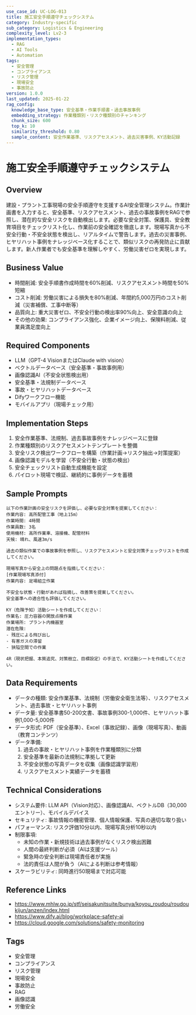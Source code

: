 ```yaml
---
use_case_id: UC-LOG-013
title: 施工安全手順遵守チェックシステム
category: Industry-specific
sub_category: Logistics & Engineering
complexity_level: Lv2-3
implementation_types:
  - RAG
  - AI Tools
  - Automation
tags:
  - 安全管理
  - コンプライアンス
  - リスク管理
  - 現場安全
  - 事故防止
version: 1.0.0
last_updated: 2025-01-22
rag_config:
  knowledge_base_type: 安全基準・作業手順書・過去事故事例
  embedding_strategy: 作業種類別・リスク種類別のチャンキング
  chunk_size: 600
  top_k: 10
  similarity_threshold: 0.80
  sample_content: 安全作業基準、リスクアセスメント、過去災害事例、KY活動記録
---
```


# 施工安全手順遵守チェックシステム

## Overview

建設・プラント工事現場の安全手順遵守を支援するAI安全管理システム。作業計画書を入力すると、安全基準、リスクアセスメント、過去の事故事例をRAGで参照し、潜在的な安全リスクを自動検出します。必要な安全対策、保護具、安全教育項目をチェックリスト化し、作業前の安全確認を徹底します。現場写真から不安全行動・不安全状態を検出し、リアルタイムで警告します。過去の災害事例、ヒヤリハット事例をナレッジベース化することで、類似リスクの再発防止に貢献します。新人作業者でも安全基準を理解しやすく、労働災害ゼロを実現します。

## Business Value

- 時間削減: 安全手順書作成時間を60%削減、リスクアセスメント時間を50%短縮
- コスト削減: 労働災害による損失を80%削減、年間約5,000万円のコスト削減（災害補償、工事中断等）
- 品質向上: 重大災害ゼロ、不安全行動の検出率90%向上、安全意識の向上
- その他の効果: コンプライアンス強化、企業イメージ向上、保険料削減、従業員満足度向上

## Required Components

- LLM（GPT-4 VisionまたはClaude with vision）
- ベクトルデータベース（安全基準・事故事例用）
- 画像認識AI（不安全状態検出用）
- 安全基準・法規制データベース
- 事故・ヒヤリハットデータベース
- Difyワークフロー機能
- モバイルアプリ（現場チェック用）

## Implementation Steps

1. 安全作業基準、法規制、過去事故事例をナレッジベースに登録
2. 作業種類別のリスクアセスメントテンプレートを整備
3. 安全リスク検出ワークフローを構築（作業計画→リスク抽出→対策提案）
4. 画像認識モデルを学習（不安全行動・状態の検出）
5. 安全チェックリスト自動生成機能を設定
6. パイロット現場で検証、継続的に事例データを蓄積

## Sample Prompts

```
以下の作業計画の安全リスクを評価し、必要な安全対策を提案してください：
作業内容: 高所配管工事（地上15m）
作業時間: 4時間
作業員数: 3名
使用機材: 高所作業車、溶接機、配管材料
天候: 晴れ、風速3m/s

過去の類似作業での事故事例を参照し、リスクアセスメントと安全対策チェックリストを作成してください。
```

```
現場写真から安全上の問題点を指摘してください：
[作業現場写真添付]
作業内容: 足場組立作業

不安全な状態・行動があれば指摘し、改善策を提案してください。
安全基準への適合性も評価してください。
```

```
KY（危険予知）活動シートを作成してください：
作業名: 圧力容器の開放点検作業
作業場所: プラント内機器室
潜在危険:
- 残圧による飛び出し
- 有害ガスの滞留
- 狭隘空間での作業

4R（現状把握、本質追究、対策樹立、目標設定）の手法で、KY活動シートを作成してください。
```

## Data Requirements

- データの種類: 安全作業基準、法規制（労働安全衛生法等）、リスクアセスメント、過去事故・ヒヤリハット事例
- データ量: 安全基準書50-200文書、事故事例300-1,000件、ヒヤリハット事例1,000-5,000件
- データ形式: PDF（安全基準）、Excel（事故記録）、画像（現場写真）、動画（教育コンテンツ）
- データ準備:
  1. 過去の事故・ヒヤリハット事例を作業種類別に分類
  2. 安全基準を最新の法規制に準拠して更新
  3. 不安全状態の写真データを収集（画像認識学習用）
  4. リスクアセスメント実績データを蓄積

## Technical Considerations

- システム要件: LLM API（Vision対応）、画像認識AI、ベクトルDB（30,000エントリー）、モバイルデバイス
- セキュリティ: 事故情報の機密管理、個人情報保護、写真の適切な取り扱い
- パフォーマンス: リスク評価10分以内、現場写真分析10秒以内
- 制限事項:
  - 未知の作業・新規技術は過去事例がなくリスク検出困難
  - 人間の最終判断が必須（AIは支援ツール）
  - 緊急時の安全判断は現場責任者が実施
  - 法的責任は人間が負う（AIによる判断は参考情報）
- スケーラビリティ: 同時進行50現場まで対応可能

## Reference Links

- https://www.mhlw.go.jp/stf/seisakunitsuite/bunya/koyou_roudou/roudoukijun/anzen/index.html
- https://www.dify.ai/blog/workplace-safety-ai
- https://cloud.google.com/solutions/safety-monitoring

## Tags

- 安全管理
- コンプライアンス
- リスク管理
- 現場安全
- 事故防止
- RAG
- 画像認識
- 労働安全
